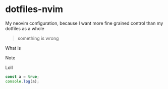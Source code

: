 # dotfiles-nvim
My neovim configuration, because I want more fine grained control than my dotfiles as a whole
> something
> is 
> wrong


What is
> [!Note]
> LolI
> ```ts
> const a = true;
> console.log(a);
>```




